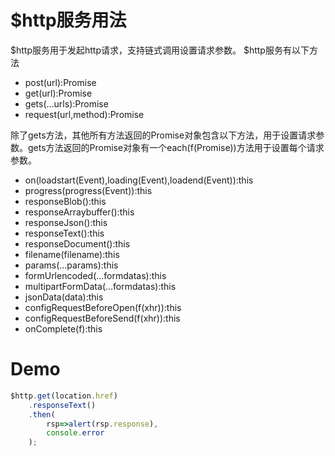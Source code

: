 # $http服务用法
$http服务用于发起http请求，支持链式调用设置请求参数。
$http服务有以下方法
+ post(url):Promise<any>
+ get(url):Promise<any>
+ gets(...urls):Promise<any>
+ request(url,method):Promise<any>

除了gets方法，其他所有方法返回的Promise对象包含以下方法，用于设置请求参数。gets方法返回的Promise对象有一个each(f(Promise<any>))方法用于设置每个请求参数。
+ on(loadstart(Event),loading(Event),loadend(Event)):this
+ progress(progress(Event)):this
+ responseBlob():this
+ responseArraybuffer():this
+ responseJson():this
+ responseText():this
+ responseDocument():this
+ filename(filename):this
+ params(...params):this
+ formUrlencoded(...formdatas):this
+ multipartFormData(...formdatas):this
+ jsonData(data):this
+ configRequestBeforeOpen(f(xhr)):this
+ configRequestBeforeSend(f(xhr)):this
+ onComplete(f):this

# Demo

```javascript inject:$http
$http.get(location.href)
    .responseText()
    .then(
        rsp=>alert(rsp.response),
        console.error
    );
```